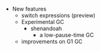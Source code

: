 - New features
	- switch expressions (preview)
	- Experimental GC
		- shenandoah
			- a low-pause-time GC
	- improvements on G1 GC